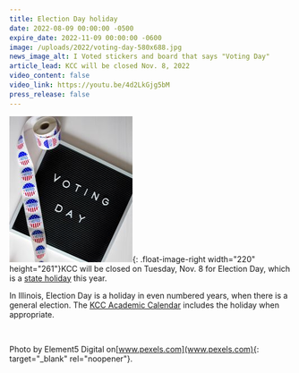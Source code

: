 ```yaml
---
title: Election Day holiday
date: 2022-08-09 00:00:00 -0500
expire_date: 2022-11-09 00:00:00 -0600
image: /uploads/2022/voting-day-580x688.jpg
news_image_alt: I Voted stickers and board that says "Voting Day"
article_lead: KCC will be closed Nov. 8, 2022
video_content: false
video_link: https://youtu.be/4d2LkGjg5bM
press_release: false
---
```

![](/uploads/2022/voting-day-220x261.jpg){: .float-image-right width="220" height="261"}KCC will be closed on Tuesday, Nov. 8 for Election Day, which is a [state holiday](https://www2.illinois.gov/cms/personnel/employeeresources/Pages/StateHolidays.aspx) this year.

In Illinois, Election Day is a holiday in even numbered years, when there is a general election. The [KCC Academic Calendar](https://www.kcc.edu/academics/calendar/) includes the holiday when appropriate.

&nbsp;

Photo by Element5 Digital on[www.pexels.com](www.pexels.com){: target="_blank" rel="noopener"}.